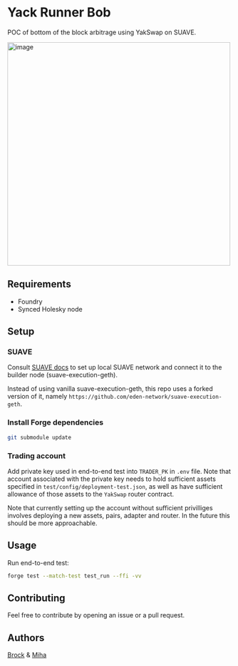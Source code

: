 # Yack Runner Bob

POC of bottom of the block arbitrage using YakSwap on SUAVE.

<img width="500" alt="image" src="https://github.com/zeroXbrock/dammit-bobby/assets/46010359/38f7b0ff-7deb-482a-90b5-b64ad1c30535">

## Requirements 

* Foundry 
* Synced Holesky node

## Setup

### SUAVE

Consult [SUAVE docs](https://suave-alpha.flashbots.net/) to set up local SUAVE network and connect it to the builder node (suave-execution-geth).

Instead of using vanilla suave-execution-geth, this repo uses a forked version of it, namely `https://github.com/eden-network/suave-execution-geth`.

### Install Forge dependencies

```bash
git submodule update
```

### Trading account

Add private key used in end-to-end test into `TRADER_PK` in `.env` file. Note that account associated with the private key needs to hold sufficient assets specified in `test/config/deployment-test.json`, as well as have sufficient allowance of those assets to the `YakSwap` router contract.

Note that currently setting up the account without sufficient privilliges involves deploying a new assets, pairs, adapter and router. In the future this should be more approachable.

## Usage

Run end-to-end test:

```bash
forge test --match-test test_run --ffi -vv
```

## Contributing

Feel free to contribute by opening an issue or a pull request.

## Authors

[Brock](https://x.com/zeroXbrock) & [Miha](https://twitter.com/MihaLotric)
